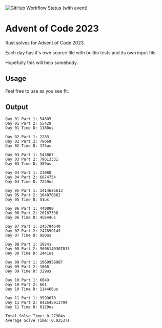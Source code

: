 
![GitHub Workflow Status (with event)](https://img.shields.io/github/actions/workflow/status/callrbx/aoc23/rust.yml)

# Advent of Code 2023

Rust solves for Advent of Code 2023.

Each day has it's own source file with builtin tests and its own input file.

Hopefully this will help somebody.

## Usage
Feel free to use as you see fit.

## Output
```
Day 01 Part 1: 54605
Day 01 Part 2: 55429
Day 01 Time D: 1180us

Day 02 Part 1: 2283
Day 02 Part 2: 78669
Day 02 Time D: 173us

Day 03 Part 1: 543867
Day 03 Part 2: 79613331
Day 03 Time D: 389us

Day 04 Part 1: 21088
Day 04 Part 2: 6874754
Day 04 Time D: 7249us

Day 05 Part 1: 1414626613
Day 05 Part 2: 104070862
Day 05 Time D: 51us

Day 06 Part 1: 440000
Day 06 Part 2: 26187338
Day 06 Time D: 45644us

Day 07 Part 1: 245794640
Day 07 Part 2: 247899149
Day 07 Time D: 980us

Day 08 Part 1: 19241
Day 08 Part 2: 9606140307013
Day 08 Time D: 2441us

Day 09 Part 1: 1969958987
Day 09 Part 2: 1068
Day 09 Time D: 329us

Day 10 Part 1: 6649
Day 10 Part 2: 601
Day 10 Time D: 214466us

Day 11 Part 1: 9599070
Day 11 Part 2: 842645913794
Day 11 Time D: 6129us

Total Solve Time: 0.27904s
Average Solve Time: 0.02537s
```
